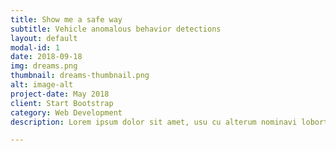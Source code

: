 ```yaml
---
title: Show me a safe way
subtitle: Vehicle anomalous behavior detections
layout: default
modal-id: 1
date: 2018-09-18
img: dreams.png
thumbnail: dreams-thumbnail.png
alt: image-alt
project-date: May 2018
client: Start Bootstrap
category: Web Development
description: Lorem ipsum dolor sit amet, usu cu alterum nominavi lobortis. At duo novum diceret. Tantas apeirian vix et, usu sanctus postulant inciderint ut, populo diceret necessitatibus in vim. Cu eum dicam feugiat noluisse.

---
```

